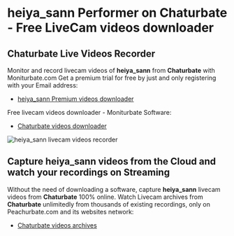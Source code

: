 # heiya_sann Performer on Chaturbate - Free LiveCam videos downloader

## Chaturbate Live Videos Recorder

Monitor and record livecam videos of **heiya_sann** from **Chaturbate** with Moniturbate.com
Get a premium trial for free by just and only registering with your Email address:
* [heiya_sann Premium videos downloader](https://moniturbate.com/request-demo-licence-key.html)

Free livecam videos downloader - Moniturbate Software:
* [Chaturbate videos downloader](https://moniturbate.com/moniturbate-download-software.html)

![heiya_sann livecam videos recorder](https://peachurnet.com/templates/moniturbate-software.png)


## Capture heiya_sann videos from the Cloud and watch your recordings on Streaming

Without the need of downloading a software, capture **heiya_sann** livecam videos from **Chaturbate** 100% online.
Watch Livecam archives from **Chaturbate** unlimitedly from thousands of existing recordings, only on Peachurbate.com and its websites network:
* [Chaturbate videos archives](https://peachurnet.com/)